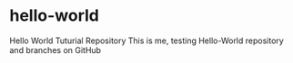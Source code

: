 # hello-world
Hello World Tuturial Repository
This is me, testing Hello-World repository and branches on GitHub

